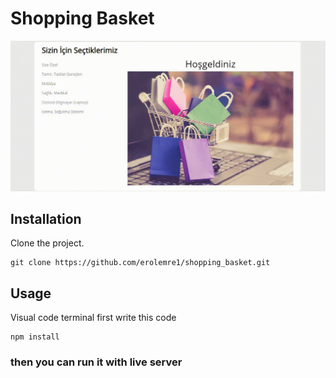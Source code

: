 # Shopping Basket


![alt text](https://raw.githubusercontent.com/erolemre1/shopping_basket/main/basket.gif)




## Installation
Clone the project.
```
git clone https://github.com/erolemre1/shopping_basket.git
```

## Usage
Visual code terminal first write this code
```
npm install

```


### then you can run it with live server
